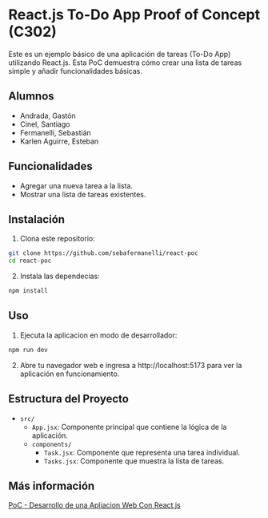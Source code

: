 # React.js To-Do App Proof of Concept (C302)

Este es un ejemplo básico de una aplicación de tareas (To-Do App) utilizando React.js. Esta PoC demuestra cómo crear una lista de tareas simple y añadir funcionalidades básicas.

## Alumnos

- Andrada, Gastón
- Cinel, Santiago
- Fermanelli, Sebastián
- Karlen Aguirre, Esteban

## Funcionalidades

- Agregar una nueva tarea a la lista.
- Mostrar una lista de tareas existentes.

## Instalación

1. Clona este repositorio:

```bash
git clone https://github.com/sebafermanelli/react-poc
cd react-poc
```

2. Instala las dependecias:

```bash
npm install
```

## Uso

1. Ejecuta la aplicacion en modo de desarrollador:
```bash
npm run dev
```

2. Abre tu navegador web e ingresa a http://localhost:5173 para ver la aplicación en funcionamiento.

## Estructura del Proyecto

- `src/`
  - `App.jsx`: Componente principal que contiene la lógica de la aplicación.
  - `components/`
    - `Task.jsx`: Componente que representa una tarea individual.
    - `Tasks.jsx`: Componente que muestra la lista de tareas.

## Más información
[PoC - Desarrollo de una Apliacion Web Con React.js](https://github.com/sebafermanelli/react-poc/blob/main/PoC%20-%20Desarrollo%20de%20una%20Aplicaci%C3%B3n%20Web%20con%20React.pdf)

